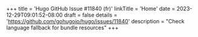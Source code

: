 +++
title = 'Hugo GitHub Issue #11840 (fr)'
linkTitle = 'Home'
date = 2023-12-29T09:01:52-08:00
draft = false
details = 'https://github.com/gohugoio/hugo/issues/11840'
description = "Check language fallback for bundle resources"
+++
